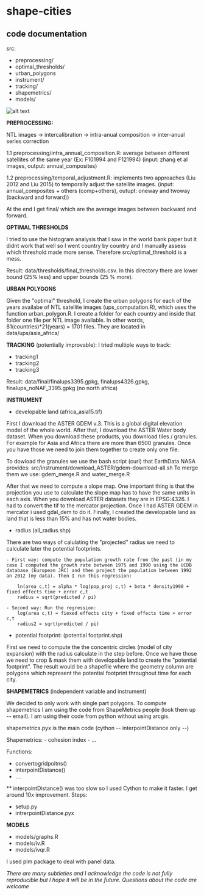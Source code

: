 # shape-cities

## code documentation

src:
- preprocessing/
- optimal_thresholds/
- urban_polygons
- instrument/
- tracking/
- shapemetrics/
- models/

![alt text](https://github.com/gonlairo/tfg/blob/master/src/citypoints%20_noNAF.png)

**PREPROCESSING:**

NTL images -> intercalibration -> intra-anual composition -> inter-anual series correction

1.1 preprocessing/intra_annual_composition.R: average between different satellites of the same year (Ex: F101994 and F121994) (input: zhang et al images, output: annual_composites)

1.2 preprocessing/temporal_adjustment.R: implements two approaches (Liu 2012 and Liu 2015) to temporally adjust the satellite images. (input: annual_composites + others (comp+others), outupt: oneway and twoway (backward and forward))

At the end I get final/ which are the average images between backward and forward.

**OPTIMAL THRESHOLDS**

I tried to use the histogram analysis that I saw in the world bank paper but it didnt work that well so I went country by country and I manually assess which threshold made more sense. Therefore src/optimal_threshold is a mess.

Result: data/thresholds/final_thresholds.csv. In this directory there are lower bound (25% less) and upper bounds (25 % more).

**URBAN POLYGONS**

Given the "optimal" threshold, I create the urban polygons for each of the years availabe of NTL satellite images (ups_computation.R), which uses the function urban_polygon.R. I create a folder for each country and inside that folder one file per NTL image available. In other words,  81(countries)\*21(years) = 1701 files. They are located in data/ups/asia_africa/

**TRACKING** (potentially improvable): 
I tried multiple ways to track:
- tracking1
- tracking2
- tracking3

Result: data/final/finalups3395.gpkg, finalups4326.gpkg, finalups_noNAF_3395.gpkg (no north africa)

**INSTRUMENT**

- developable land (africa_asia15.tif)

First I download the ASTER GDEM v.3. This is a global digital elevation model of the whole world. After that, I download the  ASTER Water body dataset. When you download these products, you download tiles / granules. For example for Asia and Africa there are more than 6500 granules. Once you have those we need to join them together to create only one file.

To dowload the granules we use the bash script (curl) that EarthData NASA provides: src/instrument/download_ASTER/gdem-download-all.sh
To merge them we use: gdem_merge.R and water_merge.R

After that we need to compute a slope map. One important thing is that the projection you use to calculate the slope map has to have the same units in each axis. When you download ASTER datasets they are in EPSG:4326. I had to convert the tif to the mercator projection. Once I had ASTER GDEM in mercator i used gdal_dem to do it. Finally, I created the developable land as land that is less than 15% and has not water bodies.

- radius (all_radius.shp)

There are two ways of calulating the "projected" radius we need to calculate later the potential footprints.

    - First way: compute the population growth rate from the past (in my case I computed the growth rate between 1975 and 1990 using the UCDB database (European JRC) and then project the population between 1992 an 2012 (my data). Then I run this regression:

        ln(area c,t) = alpha * log(pop_proj c,t) + beta * density1990 + fixed effects time + error c,t
        radius = sqrt(predicted / pi)

    - Second way: Run the regression:
        log(area c,t) = fiexed effects city + fixed effects time + error c,t
        radius2 = sqrt(predicted / pi)


- potential footprint: (potential footprint.shp)

First we need to compute the the concentric circles (model of city expansion) with the radius calculate in the step before. Once we have those we need to crop & mask them with developable land to create the "potential footprint". The result would be a shapefile where the geometry column are polygons which represent the potential footprint throughout time for each city.

**SHAPEMETRICS** (independent variable and instrument)

We decided to only work with single part polygons. To compute shapemetrics I am using the code from ShapeMetrics people (look them up -- email). I am using their code from python without using arcgis.

shapemetrics.pyx is the main code (cython -- interpointDistance only --)

Shapemetrics:
    - cohesion index
    - ...

Functions:
- convertogridpoitns()
- interpointDistance()
- ....

** interpointDistance() was too slow so I used Cython to make it faster. I get around 10x improvement.
Steps:
- setup.py
- intrerpointDistance.pyx

**MODELS**

- models/graphs.R
- models/iv.R
- models/ivqr.R

I used plm package to deal with panel data.

*There are many subtleties and I acknowledge the code is not fully reproducible but I hope it will be in the future. Questions about the code are welcome*
